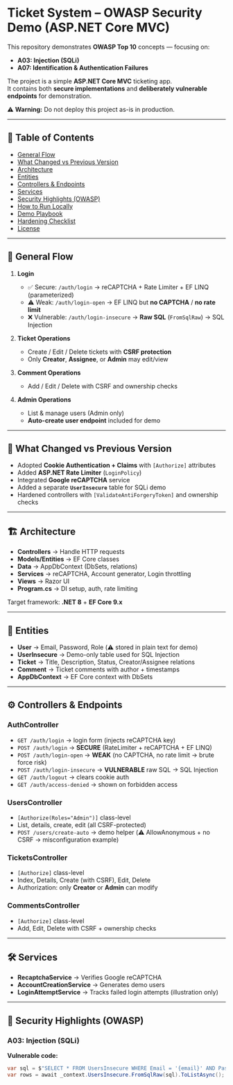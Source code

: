 # Ticket System – OWASP Security Demo (ASP.NET Core MVC)

This repository demonstrates **OWASP Top 10** concepts — focusing on:

- **A03: Injection (SQLi)**
- **A07: Identification & Authentication Failures**

The project is a simple **ASP.NET Core MVC** ticketing app.  
It contains both **secure implementations** and **deliberately vulnerable endpoints** for demonstration.

⚠️ **Warning:** Do not deploy this project as-is in production.

---

## 📑 Table of Contents

- [General Flow](#general-flow)
- [What Changed vs Previous Version](#what-changed-vs-previous-version)
- [Architecture](#architecture)
- [Entities](#entities)
- [Controllers & Endpoints](#controllers--endpoints)
- [Services](#services)
- [Security Highlights (OWASP)](#security-highlights-owasp)
- [How to Run Locally](#how-to-run-locally)
- [Demo Playbook](#demo-playbook)
- [Hardening Checklist](#hardening-checklist)
- [License](#license)

---

## 🔄 General Flow

1. **Login**
   - ✅ Secure: `/auth/login` → reCAPTCHA + Rate Limiter + EF LINQ (parameterized)
   - ⚠️ Weak: `/auth/login-open` → EF LINQ but **no CAPTCHA** / **no rate limit**
   - ❌ Vulnerable: `/auth/login-insecure` → **Raw SQL** (`FromSqlRaw`) → SQL Injection

2. **Ticket Operations**
   - Create / Edit / Delete tickets with **CSRF protection**
   - Only **Creator**, **Assignee**, or **Admin** may edit/view

3. **Comment Operations**
   - Add / Edit / Delete with CSRF and ownership checks

4. **Admin Operations**
   - List & manage users (Admin only)
   - **Auto-create user endpoint** included for demo

---

## 📌 What Changed vs Previous Version

- Adopted **Cookie Authentication + Claims** with `[Authorize]` attributes  
- Added **ASP.NET Rate Limiter** (`LoginPolicy`)  
- Integrated **Google reCAPTCHA** service  
- Added a separate **`UserInsecure`** table for SQLi demo  
- Hardened controllers with `[ValidateAntiForgeryToken]` and ownership checks  

---

## 🏗 Architecture


- **Controllers** → Handle HTTP requests  
- **Models/Entities** → EF Core classes  
- **Data** → AppDbContext (DbSets, relations)  
- **Services** → reCAPTCHA, Account generator, Login throttling  
- **Views** → Razor UI  
- **Program.cs** → DI setup, auth, rate limiting  

Target framework: **.NET 8** + **EF Core 9.x**

---

## 📂 Entities

- **User** → Email, Password, Role (⚠️ stored in plain text for demo)  
- **UserInsecure** → Demo-only table used for SQL Injection  
- **Ticket** → Title, Description, Status, Creator/Assignee relations  
- **Comment** → Ticket comments with author + timestamps  
- **AppDbContext** → EF Core context with DbSets  

---

## ⚙ Controllers & Endpoints

### AuthController
- `GET /auth/login` → login form (injects reCAPTCHA key)  
- `POST /auth/login` → **SECURE** (RateLimiter + reCAPTCHA + EF LINQ)  
- `POST /auth/login-open` → **WEAK** (no CAPTCHA, no rate limit → brute force risk)  
- `POST /auth/login-insecure` → **VULNERABLE** raw SQL → SQL Injection  
- `GET /auth/logout` → clears cookie auth  
- `GET /auth/access-denied` → shown on forbidden access  

### UsersController
- `[Authorize(Roles="Admin")]` class-level  
- List, details, create, edit (all CSRF-protected)  
- `POST /users/create-auto` → demo helper (⚠️ AllowAnonymous + no CSRF → misconfiguration example)  

### TicketsController
- `[Authorize]` class-level  
- Index, Details, Create (with CSRF), Edit, Delete  
- Authorization: only **Creator** or **Admin** can modify  

### CommentsController
- `[Authorize]` class-level  
- Add, Edit, Delete with CSRF + ownership checks  

---

## 🛠 Services

- **RecaptchaService** → Verifies Google reCAPTCHA  
- **AccountCreationService** → Generates demo users  
- **LoginAttemptService** → Tracks failed login attempts (illustration only)  

---

## 🔐 Security Highlights (OWASP)

### A03: Injection (SQLi)

**Vulnerable code:**
```csharp
var sql = $"SELECT * FROM UsersInsecure WHERE Email = '{email}' AND Password = '{password}'";
var rows = await _context.UsersInsecure.FromSqlRaw(sql).ToListAsync();
